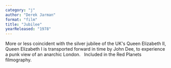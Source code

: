 ```yaml
---
category: "j"
author: "Derek Jarman"
format: "film"
title: "Jubilee"
yearReleased: "1978"
---
```

More or less coincident with the silver jubilee of the UK's Queen Elizabeth II, Queen Elizabeth I is transported forward in time by John Dee, to experience a punk view of an anarchic London.
 
Included in the Red Planets filmography.
 